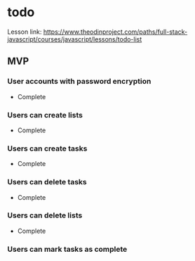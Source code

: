 # todo

Lesson link: https://www.theodinproject.com/paths/full-stack-javascript/courses/javascript/lessons/todo-list

## MVP

### User accounts with password encryption

- Complete

### Users can create lists

- Complete

### Users can create tasks

- Complete

### Users can delete tasks

- Complete

### Users can delete lists

- Complete

### Users can mark tasks as complete

